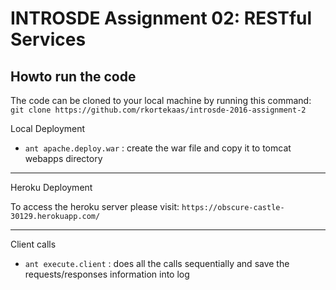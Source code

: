 INTROSDE  Assignment 02: RESTful Services
===============

Howto run the code 
---------------------

The code can be cloned to your local machine by running this command: ```git clone https://github.com/rkortekaas/introsde-2016-assignment-2```

Local Deployment

 - ```ant apache.deploy.war``` : create the war file and copy it to tomcat webapps directory
 
------------

Heroku Deployment

To access the heroku server please visit: ```https://obscure-castle-30129.herokuapp.com/```

------------

Client calls

- ```ant execute.client``` : does all the calls sequentially and save the requests/responses information into log
